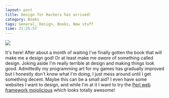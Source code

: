 ```yaml
---
layout: post
title: Design for Hackers has arrived!
category: Books
tags: General, Design, Books, New stuff
time: 21:25:57
---
```

<div class="center"><img src="http://designforhackers.com/wp-content/themes/D4H/img/book-image.jpg" /></div>

It's here! After about a month of waiting I've finally gotten the book that will make me a design god! Or at least make me *aware* of something called design. Joking aside I'm really terrible at design and making things look good. Admittedly my programming art for my games has gradually improved but I honestly don't know what I'm doing, I just mess around until I get something decent. Maybe this can be a small aid? I even have some websites I want to design, and while I'm at it I want to try the [Perl web framework mojolicious](http://mojolicio.us/) which looks totally awesome!

